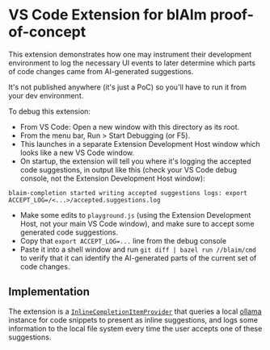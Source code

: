 # VS Code Extension for blAIm proof-of-concept

This extension demonstrates how one may instrument their development environment to log the necessary UI events to later determine which parts of code changes came from AI-generated suggestions.

It's not published anywhere (it's just a PoC) so you'll have to run it from your dev environment.

To debug this extension:
- From VS Code: Open a new window with this directory as its root.
- From the menu bar, Run > Start Debugging (or F5).
- This launches in a separate Extension Development Host window which looks like a new VS Code window.
- On startup, the extension will tell you where it's logging the accepted code suggestions, in output like this (check your VS Code debug console, not the Extension Development Host window):

``
blaim-completion started
writing accepted suggestions logs: export ACCEPT_LOG=/<...>/accepted.suggestions.log
``

- Make some edits to `playground.js` (using the Extension Development Host, not your main VS Code window), and make sure to accept some generated code suggestions.
- Copy that `export ACCEPT_LOG=...` line from the debug console
- Paste it into a shell window and run `git diff | bazel run //blaim/cmd` to verify that it can identify the AI-generated parts of the current set of code changes.

## Implementation

The extension is a [`InlineCompletionItemProvider`](https://code.visualstudio.com/api/references/vscode-api#InlineCompletionItemProvider) that queries a local [ollama](https://ollama.dev/) instance for code snippets to present as inline suggestions, and logs some information to the local file system every time the user accepts one of these suggestions.
